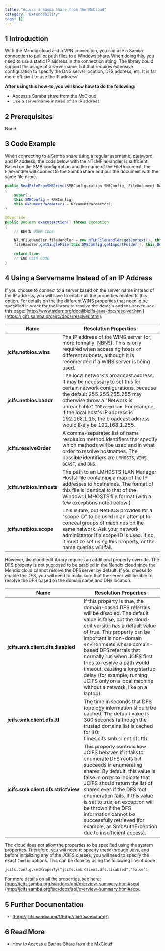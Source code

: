 ```yaml
---
title: "Access a Samba Share from the MxCloud"
category: "Extendability"
tags: []
---
```


## 1 Introduction

With the Mendix cloud and a VPN connection, you can use a Samba connection to pull or push files to a Windows share. When doing this, you need to use a static IP address in the connection string. The library could support the usage of a servername, but that requires extensive configuration to specify the DNS server location, DFS address, etc. It is far more efficient to use the IP address.

**After using this how-to, you will know how to do the following:**

* Access a Samba share from the MxCloud
* Use a servername instead of an IP address

## 2 Prerequisites

None.

## 3 Code Example

When connecting to a Samba share using a regular username, password, and IP address, the code below with the NTLMFileHandler is sufficient. Based on the SMB configuration and the name of the FileDocument, the FileHandler will connect to the Samba share and pull the document with the same file name.

```java
public ReadFileFromSMBDrive(SMBConfiguration SMBConfig, FileDocument DocumentParameter1)
{
    super();
    this.SMBConfig = SMBConfig;
    this.DocumentParameter1 = DocumentParameter1;
}

@Override
public Boolean executeAction() throws Exception
{
    // BEGIN USER CODE

    NTLMFileHandler fileHandler = new NTLMFileHandler(getContext(), this.SMBConfig.getDomainName(), this.SMBConfig.getUsername(), this.SMBConfig.getPassword());
    fileHandler.getSingleFile(this.SMBConfig.getImportFolder(), this.DocumentParameter1.getName(getContext()), this.DocumentParameter1.getMendixObject(), this.DocumentParameter1.getDeleteAfterDownload());;

    return true;
    // END USER CODE
}
```

## 4 Using a Servername Instead of an IP Address

If you choose to connect to a server based on the server name instead of the IP address, you will have to enable all the properties related to this option. For details on the the different WINS properties that need to be specified in order for the library to resolve the domain and the server, see this page: [http://www.stderr.org/doc/libjcifs-java-doc/resolver.html](https://jcifs.samba.org/src/docs/resolver.html).

| Name | Resolution Properties |
| --- | --- |
| **jcifs.netbios.wins** | The IP address of the WINS server (or, more formally, [NBNS](https://jcifs.samba.org/src/docs/wins.html)). This is only required when accessing hosts on different subnets, although it is recomended if a WINS server is being used. |
| **jcifs.netbios.baddr** | The local network's broadcast address. It may be necessary to set this for certain network configurations, because the default 255.255.255.255 may otherwise throw a "Network is unreachable" `IOException`. For example, if the local host's IP address is 192.168.1.15, the broadcast address would likely be 192.168.1.255. |
| **jcifs.resolveOrder** | A comma-separated list of name resolution method identifiers that specify which methods will be used and in what order to resolve hostnames. The possible identifiers are `LMHOSTS`, `WINS`, `BCAST`, and `DNS`. |
| **jcifs.netbios.lmhosts** | The path to an LMHOSTS (LAN Manager Hosts) file containing a map of the IP addresses to hostnames. The format of this file is identical to that of the Windows LMHOSTS file format (with a few exceptions noted below.) |
| **jcifs.netbios.scope** | This is rare, but NetBIOS provides for a "scope ID" to be used in an attempt to conceal groups of machines on the same network. Ask your network administrator if a scope ID is used. If so, it must be set using this property, or the name queries will fail. |

However, the cloud edit library requires an additional property override. The DFS property is not supposed to be enabled in the Mendix cloud since the Mendix cloud cannot resolve the DFS server by default. If you choose to enable the DFS, you will need to make sure that the server will be able to resolve the DFS based on the domain name and DNS location.

| Name | Resolution Properties |
| --- | --- |
| **jcifs.smb.client.dfs.disabled** | If this property is true, the domain-based DFS referrals will be disabled. The default value is false, but the cloud-edit version has a default value of true. This property can be important in non-domain environments where domain-based DFS referrals that normally run when JCIFS first tries to resolve a path would timeout, causing a long startup delay (for example, running JCIFS only on a local machine without a network, like on a laptop). |
| **jcifs.smb.client.dfs.ttl** | The time in seconds that DFS topology information should be cached. The default value is 300 seconds (although the trusted domains list is cached for 10: timesjcifs.smb.client.dfs.ttl). |
| **jcifs.smb.client.dfs.strictView** | This property controls how JCIFS behaves if it fails to enumerate DFS roots but succeeds in enumerating shares. By default, this value is false in order to indicate that JCIFS should return the list of shares even if the DFS root enumeration fails. If this value is set to true, an exception will be thrown if the DFS information cannot be successfully retrieved (for example, an SmbAuthException due to insufficient access). |

The cloud does not allow the properties to be specified using the system properties. Therefore, you will need to specify these through Java, and before initializing any of the JCIFS classes, you will need to specify the exact `Config` options. This can be done by using the following line of code:

```
jcifs.Config.setProperty("jcifs.smb.client.dfs.disabled","false");
```
For more details on all the properties, see here: [http://jcifs.samba.org/src/docs/api/overview-summary.html#scp](http://jcifs.samba.org/src/docs/api/overview-summary.html#scp).

## 5 Further Documentation

*   [http://jcifs.samba.org/](http://jcifs.samba.org/)

## 6 Read More

* [How to Access a Samba Share from the MxCloud](access-a-samba-share-from-the-mxcloud)
